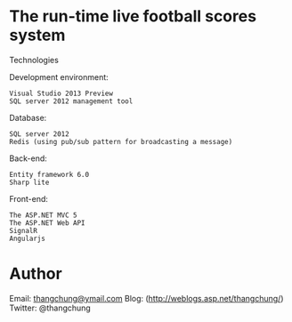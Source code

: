 The run-time live football scores system
========================================

Technologies

Development environment:

    Visual Studio 2013 Preview
    SQL server 2012 management tool

Database:

    SQL server 2012
    Redis (using pub/sub pattern for broadcasting a message)

Back-end:

    Entity framework 6.0
    Sharp lite

Front-end:

    The ASP.NET MVC 5
    The ASP.NET Web API
    SignalR
    Angularjs

Author
========================================
Email: thangchung@ymail.com
Blog: (http://weblogs.asp.net/thangchung/)
Twitter: @thangchung

